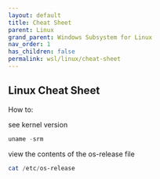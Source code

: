 ```yaml
---
layout: default
title: Cheat Sheet
parent: Linux
grand_parent: Windows Subsystem for Linux
nav_order: 1
has_children: false
permalink: wsl/linux/cheat-sheet
---
```


## Linux Cheat Sheet

How to:

see kernel version
```powershell
uname -srm
```

view the contents of the os-release file
```powershell
cat /etc/os-release
```